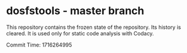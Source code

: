 # dosfstools - master branch

This repository contains the frozen state of the repository.
Its history is cleared. It is used only for static code
analysis with Codacy.

Commit Time: 1716264995